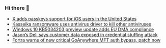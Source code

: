 ### Hi there 👋

<!--START_SECTION:feed-->
* [X adds passkeys support for iOS users in the United States](https://www.bleepingcomputer.com/news/security/x-adds-passkeys-support-for-ios-users-in-the-united-states/)
* [Kasseika ransomware uses antivirus driver to kill other antiviruses](https://www.bleepingcomputer.com/news/security/kasseika-ransomware-uses-antivirus-driver-to-kill-other-antiviruses/)
* [Windows 10 KB5034203 preview update adds EU DMA compliance](https://www.bleepingcomputer.com/news/microsoft/windows-10-kb5034203-preview-update-adds-eu-dma-compliance/)
* [Jason’s Deli says customer data exposed in credential stuffing attack](https://www.bleepingcomputer.com/news/security/jasons-deli-says-customer-data-exposed-in-credential-stuffing-attack/)
* [Fortra warns of new critical GoAnywhere MFT auth bypass, patch now](https://www.bleepingcomputer.com/news/security/fortra-warns-of-new-critical-goanywhere-mft-auth-bypass-patch-now/)
<!--END_SECTION:feed-->

<!--
**frankenk/frankenk** is a ✨ _special_ ✨ repository because its `README.md` (this file) appears on your GitHub profile.

Here are some ideas to get you started:

- 🔭 I’m currently working on ...
- 🌱 I’m currently learning ...
- 👯 I’m looking to collaborate on ...
- 🤔 I’m looking for help with ...
- 💬 Ask me about ...
- 📫 How to reach me: ...
- 😄 Pronouns: ...
- ⚡ Fun fact: ...
-->




